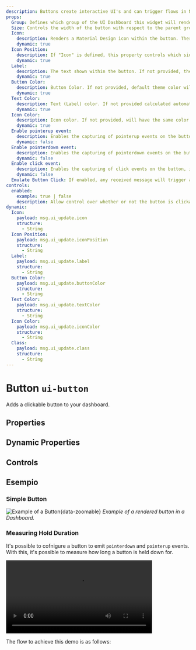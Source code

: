 ```yaml
---
description: Buttons create interactive UI's and can trigger flows in Node-RED
props:
  Group: Defines which group of the UI Dashboard this widget will render in.
  Size: Controls the width of the button with respect to the parent group. Maximum value is the width of the group.
  Icon:
    description: Renders a Material Design icon within the button. There is no need to include the "mdi-" prefix.
    dynamic: true
  Icon Position:
    description: If "Icon" is defined, this property controls which side of the "Label" the icon will render on.
    dynamic: true
  Label:
    description: The text shown within the button. If not provided, then the button will only render the icon.
    dynamic: true
  Button Color:
    description: Button Color. If not provided, default theme color will be used.
    dynamic: true
  Text Color:
    description: Text (Label) color. If not provided calculated automatically based on Button color to be Black or White.
    dynamic: true
  Icon Color:
    description: Icon color. If not provided, will have the same color as text / label.
    dynamic: true
  Enable pointerup event:
    description: Enables the capturing of pointerup events on the button. The output will contain <code>msg._event</code> which details the <i>type</i> of interaction causing the event.
    dynamic: false
  Enable pointerdown event:
    description: Enables the capturing of pointerdown events on the button. The output will contain <code>msg._event</code> which details the <i>type</i> of interaction causing the event.
    dynamic: false
  Enable click event:
    description: Enables the capturing of click events on the button, i.e.g when both the pointerdown and pointerup events occur whilst the mouse stays inside the button. The output will contain <code>msg._event</code> which details the <i>type</i> of interaction causing the event.
    dynamic: false
  Emulate Button Click: If enabled, any received message will trigger a button click, emitting the relevant payload and topic.
controls:
  enabled:
    example: true | false
    description: Allow control over whether or not the button is clickable.
dynamic:
  Icon:
    payload: msg.ui_update.icon
    structure:
      - String
  Icon Position:
    payload: msg.ui_update.iconPosition
    structure:
      - String
  Label:
    payload: msg.ui_update.label
    structure:
      - String
  Button Color:
    payload: msg.ui_update.buttonColor
    structure:
      - String
  Text Color:
    payload: msg.ui_update.textColor
    structure:
      - String
  Icon Color:
    payload: msg.ui_update.iconColor
    structure:
      - String
  Class:
    payload: msg.ui_update.class
    structure:
      - String
---
```


<script setup>
    import { ref } from 'vue'

    import ExampleButtonHold from '../../examples/ui-button-hold.json'

    import TryDemo from "./../../components/TryDemo.vue"
    import FlowViewer from '../../components/FlowViewer.vue'
    
    const examples = ref({
      'hold': ExampleButtonHold
    })
</script>

<TryDemo href="button-example">

# Button `ui-button`

</TryDemo>

Adds a clickable button to your dashboard.

## Properties

<PropsTable/>

## Dynamic Properties

<DynamicPropsTable/>

## Controls

<ControlsTable/>

## Esempio

### Simple Button

![Example of a Button](/images/node-examples/ui-button.png "Example of a Button"){data-zoomable}
_Example of a rendered button in a Dashboard._

### Measuring Hold Duration

It's possible to cofnigure a button to emit `pointerdown` and `pointerup` events. With this, it's possible to measure how long a button is held down for.

<video controls height="200px">
    <source src="/videos/demo-button-hold.mp4" type="video/mp4">
</video>

The flow to achieve this demo is as follows:

<FlowViewer :flow="examples['hold']" height="200px"/>